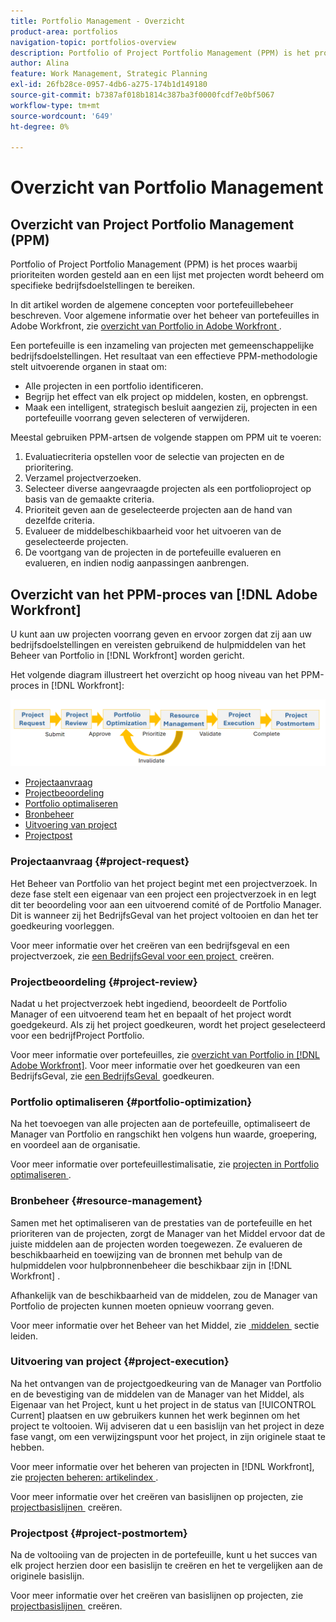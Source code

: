 ```yaml
---
title: Portfolio Management - Overzicht
product-area: portfolios
navigation-topic: portfolios-overview
description: Portfolio of Project Portfolio Management (PPM) is het proces waarbij prioriteiten worden gesteld aan en een lijst met projecten wordt beheerd om specifieke bedrijfsdoelstellingen te bereiken. Een portefeuille is een inzameling van projecten met gemeenschappelijke bedrijfsdoelstellingen.
author: Alina
feature: Work Management, Strategic Planning
exl-id: 26fb28ce-0957-4db6-a275-174b1d149180
source-git-commit: b7387af018b1814c387ba3f0000fcdf7e0bf5067
workflow-type: tm+mt
source-wordcount: '649'
ht-degree: 0%

---
```


# Overzicht van Portfolio Management

<!--Audited: 09/2024-->

## Overzicht van Project Portfolio Management (PPM)

Portfolio of Project Portfolio Management (PPM) is het proces waarbij prioriteiten worden gesteld aan en een lijst met projecten wordt beheerd om specifieke bedrijfsdoelstellingen te bereiken.

In dit artikel worden de algemene concepten voor portefeuillebeheer beschreven. Voor algemene informatie over het beheer van portefeuilles in Adobe Workfront, zie [&#x200B; overzicht van Portfolio in Adobe Workfront &#x200B;](/help/quicksilver/manage-work/portfolios/portfolios-overview/portfolio-overview.md).

Een portefeuille is een inzameling van projecten met gemeenschappelijke bedrijfsdoelstellingen. Het resultaat van een effectieve PPM-methodologie stelt uitvoerende organen in staat om:

* Alle projecten in een portfolio identificeren.
* Begrijp het effect van elk project op middelen, kosten, en opbrengst.
* Maak een intelligent, strategisch besluit aangezien zij, projecten in een portefeuille voorrang geven selecteren of verwijderen.

Meestal gebruiken PPM-artsen de volgende stappen om PPM uit te voeren:

1. Evaluatiecriteria opstellen voor de selectie van projecten en de prioritering.
1. Verzamel projectverzoeken.
1. Selecteer diverse aangevraagde projecten als een portfolioproject op basis van de gemaakte criteria.
1. Prioriteit geven aan de geselecteerde projecten aan de hand van dezelfde criteria.
1. Evalueer de middelbeschikbaarheid voor het uitvoeren van de geselecteerde projecten.
1. De voortgang van de projecten in de portefeuille evalueren en evalueren, en indien nodig aanpassingen aanbrengen.

## Overzicht van het PPM-proces van [!DNL Adobe Workfront]

U kunt aan uw projecten voorrang geven en ervoor zorgen dat zij aan uw bedrijfsdoelstellingen en vereisten gebruikend de hulpmiddelen van het Beheer van Portfolio in [!DNL Workfront] worden gericht.

Het volgende diagram illustreert het overzicht op hoog niveau van het PPM-proces in [!DNL Workfront]:

![&#x200B; Proces van het de portefeuillebeheer van het Project &#x200B;](assets/project-portfolio-management-process-diagram.png)

* [Projectaanvraag](#project-request)
* [Projectbeoordeling](#project-review)
* [Portfolio optimaliseren](#portfolio-optimization)
* [Bronbeheer](#resource-management)
* [Uitvoering van project](#project-execution)
* [Projectpost](#project-postmortem)

### Projectaanvraag {#project-request}

Het Beheer van Portfolio van het project begint met een projectverzoek. In deze fase stelt een eigenaar van een project een projectverzoek in en legt dit ter beoordeling voor aan een uitvoerend comité of de Portfolio Manager. Dit is wanneer zij het BedrijfsGeval van het project voltooien en dan het ter goedkeuring voorleggen.

Voor meer informatie over het creëren van een bedrijfsgeval en een projectverzoek, zie [&#x200B; een BedrijfsGeval voor een project &#x200B;](../../../manage-work/projects/define-a-business-case/create-business-case.md) creëren.

### Projectbeoordeling {#project-review}

Nadat u het projectverzoek hebt ingediend, beoordeelt de Portfolio Manager of een uitvoerend team het en bepaalt of het project wordt goedgekeurd. Als zij het project goedkeuren, wordt het project geselecteerd voor een bedrijfProject Portfolio.

Voor meer informatie over portefeuilles, zie [&#x200B; overzicht van Portfolio in  [!DNL Adobe Workfront]](../../../manage-work/portfolios/portfolios-overview/portfolio-overview.md). Voor meer informatie over het goedkeuren van een BedrijfsGeval, zie [&#x200B; een BedrijfsGeval &#x200B;](../../../manage-work/projects/define-a-business-case/approve-business-case.md) goedkeuren.

### Portfolio optimaliseren {#portfolio-optimization}

Na het toevoegen van alle projecten aan de portefeuille, optimaliseert de Manager van Portfolio en rangschikt hen volgens hun waarde, groepering, en voordeel aan de organisatie.

Voor meer informatie over portefeuillestimalisatie, zie [&#x200B; projecten in Portfolio optimaliseren &#x200B;](../../../manage-work/portfolios/portfolio-optimizer/optimize-projects-in-portfolio-optimizer.md).

### Bronbeheer {#resource-management}

Samen met het optimaliseren van de prestaties van de portefeuille en het prioriteren van de projecten, zorgt de Manager van het Middel ervoor dat de juiste middelen aan de projecten worden toegewezen. Ze evalueren de beschikbaarheid en toewijzing van de bronnen met behulp van de hulpmiddelen voor hulpbronnenbeheer die beschikbaar zijn in [!DNL Workfront] .

Afhankelijk van de beschikbaarheid van de middelen, zou de Manager van Portfolio de projecten kunnen moeten opnieuw voorrang geven.

Voor meer informatie over het Beheer van het Middel, zie [&#x200B; middelen &#x200B;](../../../resource-mgmt/manage-resources.md) sectie leiden.

### Uitvoering van project {#project-execution}

Na het ontvangen van de projectgoedkeuring van de Manager van Portfolio en de bevestiging van de middelen van de Manager van het Middel, als Eigenaar van het Project, kunt u het project in de status van [!UICONTROL Current] plaatsen en uw gebruikers kunnen het werk beginnen om het project te voltooien. Wij adviseren dat u een basislijn van het project in deze fase vangt, om een verwijzingspunt voor het project, in zijn originele staat te hebben.

Voor meer informatie over het beheren van projecten in [!DNL Workfront], zie [&#x200B; projecten beheren: artikelindex &#x200B;](../../../manage-work/projects/manage-projects/manage-projects-overview.md).

Voor meer informatie over het creëren van basislijnen op projecten, zie [&#x200B; projectbasislijnen &#x200B;](../../../manage-work/projects/create-projects/create-baselines.md) creëren.

### Projectpost {#project-postmortem}

Na de voltooiing van de projecten in de portefeuille, kunt u het succes van elk project herzien door een basislijn te creëren en het te vergelijken aan de originele basislijn.

Voor meer informatie over het creëren van basislijnen op projecten, zie [&#x200B; projectbasislijnen &#x200B;](../../../manage-work/projects/create-projects/create-baselines.md) creëren.
